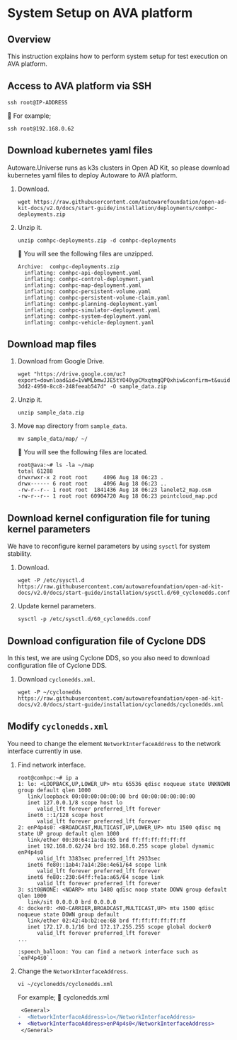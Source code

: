 # System Setup on AVA platform

## Overview

This instruction explains how to perform system setup for test execution on AVA platform.

## Access to AVA platform via SSH

```console
ssh root@IP-ADDRESS
```

:speech_balloon: For example;

```console
ssh root@192.168.0.62
```

## Download kubernetes yaml files

Autoware.Universe runs as k3s clusters in Open AD Kit, so please download kubernetes yaml files to deploy Autoware to AVA platform.
  
1. Download.

   ```console
   wget https://raw.githubusercontent.com/autowarefoundation/open-ad-kit-docs/v2.0/docs/start-guide/installation/deployments/comhpc-deployments.zip
   ```

1. Unzip it.

   ```console
   unzip comhpc-deployments.zip -d comhpc-deployments
   ```

   :speech_balloon: You will see the following files are unzipped.

   ```console
   Archive:  comhpc-deployments.zip
     inflating: comhpc-api-deployment.yaml  
     inflating: comhpc-control-deployment.yaml  
     inflating: comhpc-map-deployment.yaml  
     inflating: comhpc-persistent-volume.yaml  
     inflating: comhpc-persistent-volume-claim.yaml  
     inflating: comhpc-planning-deployment.yaml  
     inflating: comhpc-simulator-deployment.yaml  
     inflating: comhpc-system-deployment.yaml  
     inflating: comhpc-vehicle-deployment.yaml  
   ```

## Download map files

1. Download from Google Drive.

    ```console
    wget "https://drive.google.com/uc?export=download&id=1vWMLbmwJJE5tYO40ypCMxqtmgQPQxhiw&confirm=t&uuid=3d84d854-3dd2-4950-8cc8-248feeab547d" -O sample_data.zip
    ```

1. Unzip it.

   ```console
   unzip sample_data.zip
   ```

1. Move `map` directory from `sample_data`.

   ```console
   mv sample_data/map/ ~/
   ```

   :speech_balloon: You will see the following files are located.

   ```console
   root@ava:~# ls -la ~/map
   total 61288
   drwxrwxr-x 2 root root     4096 Aug 18 06:23 .
   drwx------ 6 root root     4096 Aug 18 06:23 ..
   -rw-r--r-- 1 root root  1841436 Aug 18 06:23 lanelet2_map.osm
   -rw-r--r-- 1 root root 60904720 Aug 18 06:23 pointcloud_map.pcd
   ```

## Download **kernel configuration** file for tuning kernel parameters

We have to reconfigure kernel parameters by using `sysctl` for system stability.

1. Download.

   ```console
   wget -P /etc/sysctl.d https://raw.githubusercontent.com/autowarefoundation/open-ad-kit-docs/v2.0/docs/start-guide/installation/sysctl.d/60_cyclonedds.conf
   ```

1. Update kernel parameters.

   ```console
   sysctl -p /etc/sysctl.d/60_cyclonedds.conf
   ```

## Download configuration file of Cyclone DDS

In this test, we are using Cyclone DDS, so you also need to download configuration file of Cyclone DDS.

1. Download `cyclonedds.xml`.

   ```console
   wget -P ~/cyclonedds https://raw.githubusercontent.com/autowarefoundation/open-ad-kit-docs/v2.0/docs/start-guide/installation/cyclonedds/cyclonedds.xml
   ```

## Modify `cyclonedds.xml`

You need to change the element `NetworkInterfaceAddress` to the network interface currently in use.

1. Find network interface.

   ```console
   root@comhpc:~# ip a 
   1: lo: <LOOPBACK,UP,LOWER_UP> mtu 65536 qdisc noqueue state UNKNOWN group default qlen 1000
      link/loopback 00:00:00:00:00:00 brd 00:00:00:00:00:00
      inet 127.0.0.1/8 scope host lo
         valid_lft forever preferred_lft forever
      inet6 ::1/128 scope host 
         valid_lft forever preferred_lft forever
   2: enP4p4s0: <BROADCAST,MULTICAST,UP,LOWER_UP> mtu 1500 qdisc mq state UP group default qlen 1000
      link/ether 00:30:64:1a:0a:65 brd ff:ff:ff:ff:ff:ff
      inet 192.168.0.62/24 brd 192.168.0.255 scope global dynamic enP4p4s0
         valid_lft 3383sec preferred_lft 2933sec
      inet6 fe80::1ab4:7a14:28e:4e61/64 scope link 
         valid_lft forever preferred_lft forever
      inet6 fe80::230:64ff:fe1a:a65/64 scope link 
         valid_lft forever preferred_lft forever
   3: sit0@NONE: <NOARP> mtu 1480 qdisc noop state DOWN group default qlen 1000
      link/sit 0.0.0.0 brd 0.0.0.0
   4: docker0: <NO-CARRIER,BROADCAST,MULTICAST,UP> mtu 1500 qdisc noqueue state DOWN group default 
      link/ether 02:42:4b:b2:ee:68 brd ff:ff:ff:ff:ff:ff
      inet 172.17.0.1/16 brd 172.17.255.255 scope global docker0
         valid_lft forever preferred_lft forever
   ...

   :speech_balloon: You can find a network interface such as `enP4p4s0`.

1. Change the `NetworkInterfaceAddress`.

   ```console
   vi ~/cyclonedds/cyclonedds.xml
   ```

   For example; :page_facing_up: cyclonedds.xml

   ```diff
    <General>
   -  <NetworkInterfaceAddress>lo</NetworkInterfaceAddress>
   +  <NetworkInterfaceAddress>enP4p4s0</NetworkInterfaceAddress>
    </General>

   ```
